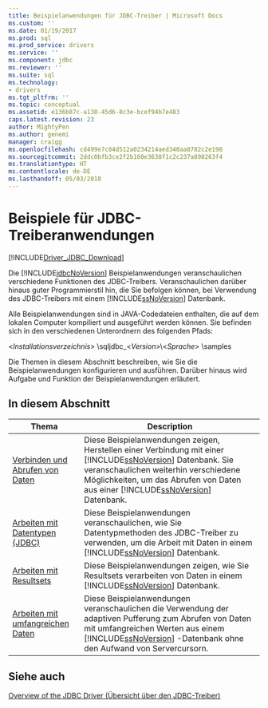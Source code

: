 ```yaml
---
title: Beispielanwendungen für JDBC-Treiber | Microsoft Docs
ms.custom: ''
ms.date: 01/19/2017
ms.prod: sql
ms.prod_service: drivers
ms.service: ''
ms.component: jdbc
ms.reviewer: ''
ms.suite: sql
ms.technology:
- drivers
ms.tgt_pltfrm: ''
ms.topic: conceptual
ms.assetid: e136b87c-a138-45d6-8c3e-bcef94b7e483
caps.latest.revision: 23
author: MightyPen
ms.author: genemi
manager: craigg
ms.openlocfilehash: cd499e7c84d512a0234214aed340aa8782c2e198
ms.sourcegitcommit: 2ddc0bfb3ce2f2b160e3638f1c2c237a898263f4
ms.translationtype: HT
ms.contentlocale: de-DE
ms.lasthandoff: 05/03/2018
---
```

# <a name="sample-jdbc-driver-applications"></a>Beispiele für JDBC-Treiberanwendungen
[!INCLUDE[Driver_JDBC_Download](../../../includes/driver_jdbc_download.md)]

  Die [!INCLUDE[jdbcNoVersion](../../../includes/jdbcnoversion_md.md)] Beispielanwendungen veranschaulichen verschiedene Funktionen des JDBC-Treibers. Veranschaulichen darüber hinaus guter Programmierstil hin, die Sie befolgen können, bei Verwendung des JDBC-Treibers mit einem [!INCLUDE[ssNoVersion](../../../includes/ssnoversion_md.md)] Datenbank.  
  
 Alle Beispielanwendungen sind in JAVA-Codedateien enthalten, die auf dem lokalen Computer kompiliert und ausgeführt werden können. Sie befinden sich in den verschiedenen Unterordnern des folgenden Pfads:  
  
 \<*Installationsverzeichnis*> \sqljdbc_\<*Version*>\\<*Sprache*> \samples  
  
 Die Themen in diesem Abschnitt beschreiben, wie Sie die Beispielanwendungen konfigurieren und ausführen. Darüber hinaus wird Aufgabe und Funktion der Beispielanwendungen erläutert.  
  
## <a name="in-this-section"></a>In diesem Abschnitt  
  
|Thema|Description|  
|-----------|-----------------|  
|[Verbinden und Abrufen von Daten](../../../connect/jdbc/connecting-and-retrieving-data.md)|Diese Beispielanwendungen zeigen, Herstellen einer Verbindung mit einer [!INCLUDE[ssNoVersion](../../../includes/ssnoversion_md.md)] Datenbank. Sie veranschaulichen weiterhin verschiedene Möglichkeiten, um das Abrufen von Daten aus einer [!INCLUDE[ssNoVersion](../../../includes/ssnoversion_md.md)] Datenbank.|  
|[Arbeiten mit Datentypen &#40;JDBC&#41;](../../../connect/jdbc/working-with-data-types-jdbc.md)|Diese Beispielanwendungen veranschaulichen, wie Sie Datentypmethoden des JDBC-Treiber zu verwenden, um die Arbeit mit Daten in einem [!INCLUDE[ssNoVersion](../../../includes/ssnoversion_md.md)] Datenbank.|  
|[Arbeiten mit Resultsets](../../../connect/jdbc/working-with-result-sets.md)|Diese Beispielanwendungen zeigen, wie Sie Resultsets verarbeiten von Daten in einem [!INCLUDE[ssNoVersion](../../../includes/ssnoversion_md.md)] Datenbank.|  
|[Arbeiten mit umfangreichen Daten](../../../connect/jdbc/working-with-large-data.md)|Diese Beispielanwendungen veranschaulichen die Verwendung der adaptiven Pufferung zum Abrufen von Daten mit umfangreichen Werten aus einem [!INCLUDE[ssNoVersion](../../../includes/ssnoversion_md.md)] -Datenbank ohne den Aufwand von Servercursorn.|  
  
## <a name="see-also"></a>Siehe auch  
 [Overview of the JDBC Driver (Übersicht über den JDBC-Treiber)](../../../connect/jdbc/overview-of-the-jdbc-driver.md)  
  
  
